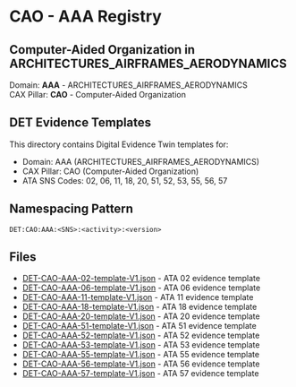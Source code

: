 # CAO - AAA Registry

## Computer-Aided Organization in ARCHITECTURES_AIRFRAMES_AERODYNAMICS

Domain: **AAA** - ARCHITECTURES_AIRFRAMES_AERODYNAMICS  
CAX Pillar: **CAO** - Computer-Aided Organization

## DET Evidence Templates

This directory contains Digital Evidence Twin templates for:
- Domain: AAA (ARCHITECTURES_AIRFRAMES_AERODYNAMICS)
- CAX Pillar: CAO (Computer-Aided Organization)
- ATA SNS Codes: 02, 06, 11, 18, 20, 51, 52, 53, 55, 56, 57

## Namespacing Pattern
```
DET:CAO:AAA:<SNS>:<activity>:<version>
```

## Files
- [DET-CAO-AAA-02-template-V1.json](DET-CAO-AAA-02-template-V1.json) - ATA 02 evidence template
- [DET-CAO-AAA-06-template-V1.json](DET-CAO-AAA-06-template-V1.json) - ATA 06 evidence template
- [DET-CAO-AAA-11-template-V1.json](DET-CAO-AAA-11-template-V1.json) - ATA 11 evidence template
- [DET-CAO-AAA-18-template-V1.json](DET-CAO-AAA-18-template-V1.json) - ATA 18 evidence template
- [DET-CAO-AAA-20-template-V1.json](DET-CAO-AAA-20-template-V1.json) - ATA 20 evidence template
- [DET-CAO-AAA-51-template-V1.json](DET-CAO-AAA-51-template-V1.json) - ATA 51 evidence template
- [DET-CAO-AAA-52-template-V1.json](DET-CAO-AAA-52-template-V1.json) - ATA 52 evidence template
- [DET-CAO-AAA-53-template-V1.json](DET-CAO-AAA-53-template-V1.json) - ATA 53 evidence template
- [DET-CAO-AAA-55-template-V1.json](DET-CAO-AAA-55-template-V1.json) - ATA 55 evidence template
- [DET-CAO-AAA-56-template-V1.json](DET-CAO-AAA-56-template-V1.json) - ATA 56 evidence template
- [DET-CAO-AAA-57-template-V1.json](DET-CAO-AAA-57-template-V1.json) - ATA 57 evidence template
